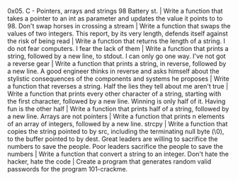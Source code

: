 0x05. C - Pointers, arrays and strings
98 Battery st. | Write a function that takes a pointer to an int as parameter and updates the value it points to to 98.
Don't swap horses in crossing a stream | Write a function that swaps the values of two integers.
This report, by its very length, defends itself against the risk of being read | Write a function that returns the length of a string.
I do not fear computers. I fear the lack of them | Write a function that prints a string, followed by a new line, to stdout.
I can only go one way. I've not got a reverse gear | Write a function that prints a string, in reverse, followed by a new line.
A good engineer thinks in reverse and asks himself about the stylistic consequences of the components and systems he proposes | Write a function that reverses a string.
Half the lies they tell about me aren't true | Write a function that prints every other character of a string, starting with the first character, followed by a new line.
Winning is only half of it. Having fun is the other half | Write a function that prints half of a string, followed by a new line.
Arrays are not pointers | Write a function that prints n elements of an array of integers, followed by a new line.
strcpy | Write a function that copies the string pointed to by src, including the terminating null byte (\0), to the buffer pointed to by dest.
Great leaders are willing to sacrifice the numbers to save the people. Poor leaders sacrifice the people to save the numbers | Write a function that convert a string to an integer.
Don't hate the hacker, hate the code | Create a program that generates random valid passwords for the program 101-crackme.
